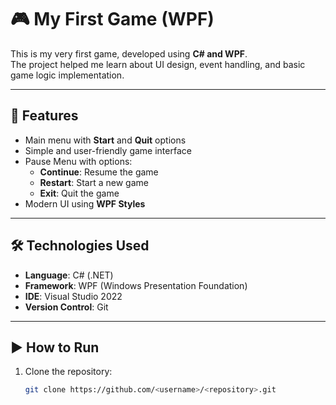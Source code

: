 # 🎮 My First Game (WPF)

This is my very first game, developed using **C# and WPF**.  
The project helped me learn about UI design, event handling, and basic game logic implementation.

---

## 🚀 Features
- Main menu with **Start** and **Quit** options
- Simple and user-friendly game interface
- Pause Menu with options:
  - **Continue**: Resume the game
  - **Restart**: Start a new game
  - **Exit**: Quit the game
- Modern UI using **WPF Styles**

---

## 🛠 Technologies Used
- **Language**: C# (.NET)
- **Framework**: WPF (Windows Presentation Foundation)
- **IDE**: Visual Studio 2022
- **Version Control**: Git

---

## ▶ How to Run
1. Clone the repository:
   ```bash
   git clone https://github.com/<username>/<repository>.git
